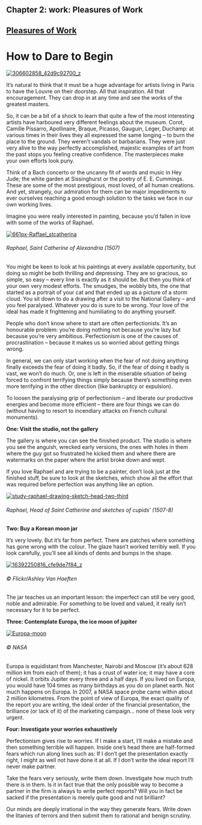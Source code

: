 Chapter  2: work: Pleasures of Work
----------------------------------

[Pleasures of Work](../category/work/pleasures-of-work/index.html)
------------------------------------------------------------------

How to Dare to Begin
====================

[![306602858\_42d9c92700\_z](http://i0.wp.com/www.thebookoflife.org/wp-content/uploads/2015/03/306602858_42d9c92700_z.jpg?resize=635%2C454)](http://i1.wp.com/www.thebookoflife.org/wp-content/uploads/2015/03/306602858_42d9c92700_z.jpg)

<span class="s1">It’s natural to think that it must be a huge advantage for artists living in Paris to have the Louvre on their doorstep. All that inspiration. All that encouragement. They can drop in at any time and see the works of the greatest masters. </span>

<span class="s1"> So, it can be<span class="Apple-converted-space"> </span>a bit of a shock to learn that quite a few of the most interesting artists have harboured very different feelings about the museum. Corot, Camille Pissarro, Apollinaire, Braque, Picasso, Gauguin, Léger, Duchamp:<span class="Apple-converted-space"> </span>at various times in their lives they all expressed the same longing – to burn the place to the ground. They weren’t vandals or barbarians. They were just very alive to the way perfectly accomplished, majestic examples of art from the past stops you feeling creative confidence. The masterpieces make your own efforts look puny. </span>

<span class="s1">Think of a Bach concerto or the uncanny fit of words and music in Hey Jude; the white garden at Sissinghurst or the poetry of E. E. Cummings. These are some of the most prestigious, most loved, of all human creations. And yet, strangely, our admiration for them can be major impediments to ever ourselves reaching a good enough solution to the tasks we face in our own working lives. </span>

<span class="s1">Imagine you were really interested in painting, because you’d fallen in love with some of the works of Raphael.</span>

[![661px-Raffael\_stcatherina](http://i0.wp.com/www.thebookoflife.org/wp-content/uploads/2015/03/661px-Raffael_stcatherina.jpg?resize=635%2C543)](http://i1.wp.com/www.thebookoflife.org/wp-content/uploads/2015/03/661px-Raffael_stcatherina.jpg)

###### Raphael, *Saint Catherine of Alexandria* (1507)

<span class="s1">You might be keen to look at his paintings at every available opportunity, but doing so might be both thrilling and depressing. They are so gracious, so simple, so easy – every line is exactly as it should be. But then you think of your own very modest efforts. The smudges, the wobbly bits, the one that started as a portrait of your cat and that ended up as a picture of a storm cloud. You sit down to do a drawing after a visit to the National Gallery – and you feel paralysed. Whatever you do is sure to be wrong. Your love of the ideal has made it frightening and humiliating to do anything yourself. </span>

<span class="s1">People who don’t know where to start are often perfectionists. It’s an honourable problem: you’re doing nothing not because you’re lazy but because you’re very ambitious. Perfectionism is one of the causes of procrastination – because it makes us so worried about getting things wrong. </span>

<span class="s1">In general, we can only start working when the fear of not doing anything finally exceeds the fear of doing it badly. So, if the fear of doing it badly is vast, we won’t do much. Or, one is left in the miserable situation of being forced to confront terrifying things simply because there’s something even more terrifying in the other direction (like bankruptcy or expulsion).</span>

<span class="s1">To loosen the paralysing grip of perfectionism – and liberate our productive energies and become more efficient – there are four things we can do (without having to resort to incendiary attacks on French cultural monuments). </span>

**<span class="s1">One: Visit the studio, not the gallery</span>**

<span class="s1">The gallery is where you can see the finished product. The studio is where you see the anguish, wrecked early versions, the ones with holes in them where the guy got so frustrated he kicked them and where there are watermarks on the paper where the artist broke down and wept.</span>

<span class="s1">If you love Raphael and are trying to be a painter, don’t look just at the finished stuff, be sure to look at the sketches, which show all the effort that was required before perfection was anything like an option.</span>

[![study-raphael-drawing-sketch-head-two-third](http://i2.wp.com/www.thebookoflife.org/wp-content/uploads/2015/03/study-raphael-drawing-sketch-head-two-third.jpg?resize=635%2C390)](http://i1.wp.com/www.thebookoflife.org/wp-content/uploads/2015/03/study-raphael-drawing-sketch-head-two-third.jpg)

###### Raphael, Head of Saint Catherine and sketches of cupids’ (1507-8)

**<span class="s1">Two: Buy a Korean moon jar</span>**

<span class="s1">It’s very lovely. But it’s far from perfect. There are patches where something has gone wrong with the colour. The glaze hasn’t worked terribly well. If you look carefully, you’ll see all kinds of dents and bumps in the shape.</span>

[![16392250816\_cfe9de7f84\_z](http://i2.wp.com/www.thebookoflife.org/wp-content/uploads/2015/03/16392250816_cfe9de7f84_z.jpg?resize=635%2C634)](http://i1.wp.com/www.thebookoflife.org/wp-content/uploads/2015/03/16392250816_cfe9de7f84_z.jpg)

###### © Flickr/Ashley Van Haeften

<span class="s1">The jar teaches us an important lesson: the imperfect can still be very good, noble and admirable. For something to be loved and valued, it really isn’t necessary for it to be perfect. </span>

**<span class="s1">Three: Contemplate Europa, the ice moon of jupiter</span>**

[![Europa-moon](http://i2.wp.com/www.thebookoflife.org/wp-content/uploads/2015/03/Europa-moon.jpg?resize=635%2C635)](http://i2.wp.com/www.thebookoflife.org/wp-content/uploads/2015/03/Europa-moon.jpg)

###### © NASA

<span class="s1">Europa is equidistant from Manchester, Nairobi and Moscow (it’s about 628 million km from each of them); it has a crust of water ice; it may have a core of nickel. It orbits Jupiter every three and a half days. If you lived on Europa, you would have 104 times as many birthdays as you do on planet earth. Not much happens on Europa. In 2007, a NASA space probe came within about 2 million kilometres.<span class="Apple-converted-space"> </span>From the point of view of Europa, the exact quality of the report you are writing, the ideal order of the financial presentation, the brilliance (or lack of it) of the marketing campaign… none of these look very urgent. </span>

**<span class="s1">Four: Investigate your worries exhaustively</span>**

<span class="s1">Perfectionism gives rise to worries. If I make a start, I’ll make a mistake and then something terrible will happen. Inside one’s head there are half-formed fears which run along lines such as: If I don’t get the presentation exactly right, I might as well not have done it at all. If I don’t write the ideal report I’ll never make partner. </span>

<span class="s1">Take the fears very seriously, write them down. Investigate how much truth there is in them. Is it in fact true that the only possible way to become a partner in the firm is always to write perfect reports? Will you in fact be sacked if the presentation is merely quite good and not brilliant?</span>

<span class="s1">Our minds are deeply irrational in the way they generate fears. Write down the litanies of terrors and then submit them to rational and benign scrutiny. </span>

